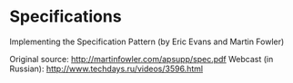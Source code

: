 Specifications
==============

Implementing the Specification Pattern (by Eric Evans and Martin Fowler)

Original source: http://martinfowler.com/apsupp/spec.pdf
Webcast (in Russian): http://www.techdays.ru/videos/3596.html